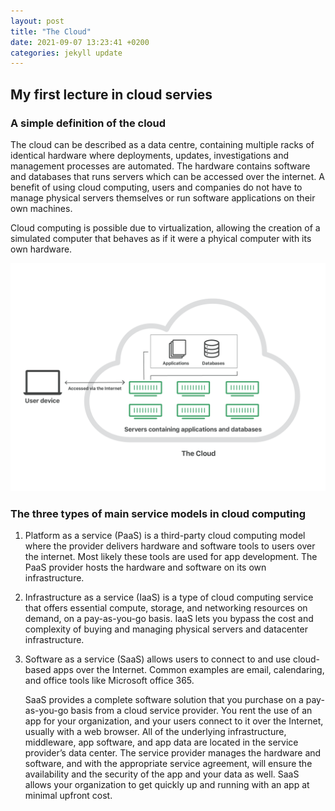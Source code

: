 ```yaml
---
layout: post
title: "The Cloud"
date: 2021-09-07 13:23:41 +0200
categories: jekyll update
---
```


## My first lecture in cloud servies

### A simple definition of the cloud

The cloud can be described as a data centre, containing multiple racks of identical hardware where deployments, updates, investigations and management processes are automated. The hardware contains software and databases that runs servers which can be accessed over the internet. A benefit of using cloud computing, users and companies do not have to manage physical servers themselves or run software applications on their own machines.

Cloud computing is possible due to virtualization, allowing the creation of a simulated computer that behaves as if it were a phyical computer with its own hardware.

![alt text](img/what-is-the-cloud.png "the cloud")

### The three types of main service models in cloud computing

1. Platform as a service (PaaS) is a third-party cloud computing model where the provider delivers hardware and software tools to users over the internet.
   Most likely these tools are used for app development. The PaaS provider hosts the hardware and software on its own infrastructure.

2. Infrastructure as a service (IaaS) is a type of cloud computing service that offers essential compute, storage, and networking resources on demand, on a pay-as-you-go basis. IaaS lets you bypass the cost and complexity of buying and managing physical servers and datacenter infrastructure.

3. Software as a service (SaaS) allows users to connect to and use cloud-based apps over the Internet. Common examples are email, calendaring, and office tools like Microsoft office 365.

   SaaS provides a complete software solution that you purchase on a pay-as-you-go basis from a cloud service provider. You rent the use of an app for your organization, and your users connect to it over the Internet, usually with a web browser. All of the underlying infrastructure, middleware, app software, and app data are located in the service provider’s data center. The service provider manages the hardware and software, and with the appropriate service agreement, will ensure the availability and the security of the app and your data as well. SaaS allows your organization to get quickly up and running with an app at minimal upfront cost.
